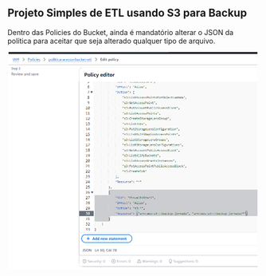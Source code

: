 ## Projeto Simples de ETL usando S3 para Backup

Dentro das Policies do Bucket, ainda é mandatório alterar o JSON da política para aceitar que seja alterado qualquer tipo de arquivo.

<p align="center">
  <a><img src="./permissao_bucket.png" width="500"></a>
</p>